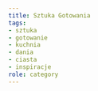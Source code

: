 ```yaml
---
title: Sztuka Gotowania
tags:
- sztuka
- gotowanie
- kuchnia
- dania
- ciasta
- inspiracje
role: category
---
```


<div>
  <Feed { ...data } feed={ data.website.getCategoryOfTitle('Sztuka Gotowania').pages } />
</div>

